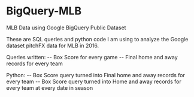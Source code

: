 # BigQuery-MLB
MLB Data using Google BigQuery Public Dataset

These are SQL queries and python code I am using to analyze the Google dataset pitchFX data for MLB in 2016.

Queries written:
-- Box Score for every game
-- Final home and away records for every team

Python:
-- Box Score query turned into Final home and away records for every team
-- Box Score query turned into Home and away records for every team at every date in season
